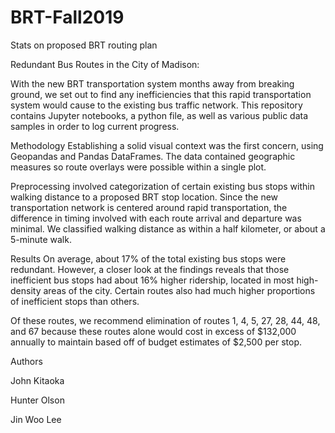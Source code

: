 # BRT-Fall2019
Stats on proposed BRT routing plan

Redundant Bus Routes in the City of Madison: 

With the new BRT transportation system months away from breaking ground, we set out to find any inefficiencies that this rapid transportation system would cause to the existing bus traffic network. This repository contains Jupyter notebooks, a python file, as well as various public data samples in order to log current progress.

Methodology
Establishing a solid visual context was the first concern, using Geopandas and Pandas DataFrames. The data contained geographic measures so route overlays were possible within a single plot.

Preprocessing involved categorization of certain existing bus stops within walking distance to a proposed BRT stop location. Since the new transportation network is centered around rapid transportation, the difference in timing involved with each route arrival and departure was minimal. We classified walking distance as within a half kilometer, or about a 5-minute walk.

Results
On average, about 17% of the total existing bus stops were redundant. However, a closer look at the findings reveals that those inefficient bus stops had about 16% higher ridership, located in most high-density areas of the city. Certain routes also had much higher proportions of inefficient stops than others.

Of these routes, we recommend elimination of routes 1, 4, 5, 27, 28, 44, 48, and 67 because these routes alone would cost in excess of $132,000 annually to maintain based off of budget estimates of $2,500 per stop.

Authors

John Kitaoka

Hunter Olson 

Jin Woo Lee 
